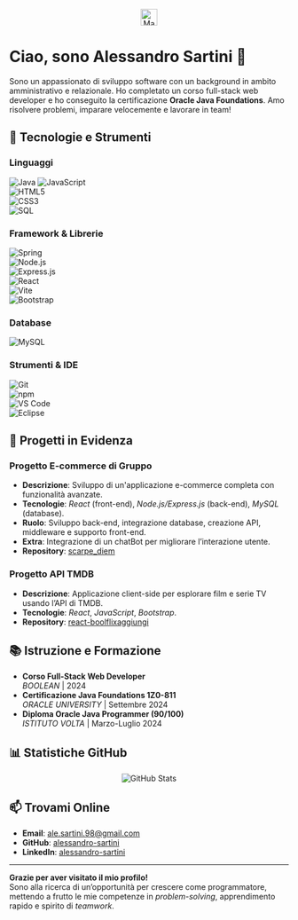 <p align="center">
  <img src="https://raw.githubusercontent.com/MartinHeinz/MartinHeinz/master/wave.gif" width="30px" alt="Mano che saluta">
</p>

# Ciao, sono Alessandro Sartini 👋

Sono un appassionato di sviluppo software con un background in ambito amministrativo e relazionale. Ho completato un corso full-stack web developer e ho conseguito la certificazione **Oracle Java Foundations**. Amo risolvere problemi, imparare velocemente e lavorare in team!

## 🚀 Tecnologie e Strumenti

### Linguaggi
![Java](https://img.shields.io/badge/Java-007396?style=for-the-badge&logo=java&logoColor=white)
![JavaScript](https://img.shields.io/badge/JavaScript-F7DF1E?style=for-the-badge&logo=javascript&logoColor=black)  
![HTML5](https://img.shields.io/badge/HTML5-E34F26?style=for-the-badge&logo=html5&logoColor=white)  
![CSS3](https://img.shields.io/badge/CSS3-1572B6?style=for-the-badge&logo=css3&logoColor=white)  
![SQL](https://img.shields.io/badge/SQL-4479A1?style=for-the-badge&logo=mysql&logoColor=white)  

### Framework & Librerie
![Spring](https://img.shields.io/badge/Spring-66BB66?style=for-the-badge&logo=spring&logoColor=white)  
![Node.js](https://img.shields.io/badge/Node.js-339933?style=for-the-badge&logo=node.js&logoColor=white)  
![Express.js](https://img.shields.io/badge/Express.js-000000?style=for-the-badge&logo=express&logoColor=white)  
![React](https://img.shields.io/badge/React-61DAFB?style=for-the-badge&logo=react&logoColor=black)  
![Vite](https://img.shields.io/badge/Vite-646CFF?style=for-the-badge&logo=vite&logoColor=white)  
![Bootstrap](https://img.shields.io/badge/Bootstrap-7952B3?style=for-the-badge&logo=bootstrap&logoColor=white)  

### Database
![MySQL](https://img.shields.io/badge/MySQL-4479A1?style=for-the-badge&logo=mysql&logoColor=white)  

### Strumenti & IDE
![Git](https://img.shields.io/badge/Git-F05032?style=for-the-badge&logo=git&logoColor=white)  
![npm](https://img.shields.io/badge/npm-CB3837?style=for-the-badge&logo=npm&logoColor=white)  
![VS Code](https://img.shields.io/badge/VS%20Code-007ACC?style=for-the-badge&logo=visual-studio-code&logoColor=white)  
![Eclipse](https://img.shields.io/badge/Eclipse-2C2255?style=for-the-badge&logo=eclipse&logoColor=white)  

## 🎯 Progetti in Evidenza

### Progetto E-commerce di Gruppo
- **Descrizione**: Sviluppo di un'applicazione e-commerce completa con funzionalità avanzate.  
- **Tecnologie**: *React* (front-end), *Node.js/Express.js* (back-end), *MySQL* (database).  
- **Ruolo**: Sviluppo back-end, integrazione database, creazione API, middleware e supporto front-end.  
- **Extra**: Integrazione di un chatBot per migliorare l’interazione utente.  
- **Repository**: [scarpe_diem](https://github.com/alessandro-sartini/scarpe_diem)  

### Progetto API TMDB
- **Descrizione**: Applicazione client-side per esplorare film e serie TV usando l’API di TMDB.  
- **Tecnologie**: *React*, *JavaScript*, *Bootstrap*.  
- **Repository**: [react-boolflixaggiungi](https://github.com/alessandro-sartini/react-boolflixaggiungi)  

## 📚 Istruzione e Formazione

- **Corso Full-Stack Web Developer**  
  *BOOLEAN* | 2024  
- **Certificazione Java Foundations 1Z0-811**  
  *ORACLE UNIVERSITY* | Settembre 2024  
- **Diploma Oracle Java Programmer (90/100)**  
  *ISTITUTO VOLTA* | Marzo-Luglio 2024  


## 📊 Statistiche GitHub

<p align="center">
  <img src="https://github-readme-stats.vercel.app/api?username=alessandro-sartini&show_icons=true&theme=default" alt="GitHub Stats">
</p>



## 📫 Trovami Online

- **Email**: [ale.sartini.98@gmail.com](mailto:ale.sartini.98@gmail.com)  
- **GitHub**: [alessandro-sartini](https://github.com/alessandro-sartini)  
- **LinkedIn**: [alessandro-sartini](https://www.linkedin.com/in/alessandro-sartini-a123a6201/)  

---

**Grazie per aver visitato il mio profilo!**  
Sono alla ricerca di un’opportunità per crescere come programmatore, mettendo a frutto le mie competenze in *problem-solving*, apprendimento rapido e spirito di *teamwork*.  
